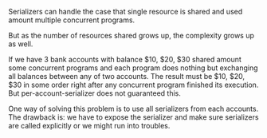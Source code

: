 Serializers can handle the case that single resource 
is shared and used amount multiple concurrent programs.

But as the number of resources shared grows up, the complexity
grows up as well.

If we have 3 bank accounts with balance $10, $20, $30 shared amount some
concurrent programs and each program does nothing but exchanging all balances
between any of two accounts. The result must be $10, $20, $30 in some order right after
any concurrent program finished its execution. But per-account-serializer does not guaranteed this.

One way of solving this problem is to use all serializers from each accounts.
The drawback is: we have to expose the serializer and make sure serializers are
called explicitly or we might run into troubles.
